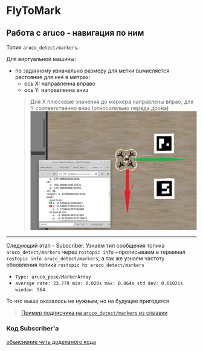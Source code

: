 # FlyToMark

## Работа с aruco - навигация по ним

Топик `aruco_detect/markers`.

Для виртуальной машины:
+ по заданному изначально размеру для метки вычисляется растояние для неё в метрах:
  + ось X: направленна вправо
  + ось Y: направленна вниз
  > Для X плюсовые значения до маркера направлены впрао, для Y соответственно вниз (относительно переда дрона)
  ![наглядно](/_img/напраление_маркеров_топик.png)
---
Следующий этап - Subscriber.
Узнаём тип сообщения топика `aruco_detect/markers` через `rostopic info`
+прописываем в терминал `rostopic info aruco_detect/markers`, а так же узнаем частоту обновления топика `rostopic hz aruco_detect/markers`
  + `Type: aruco_pose/MarkerArray`
  + `average rate: 23.779
	min: 0.020s max: 0.064s std dev: 0.01021s window: 564`

То что выше оказалось не нужным, но на будущее пригодится
> [Пример подписчика на `aruco_detect/markers` из справки](https://clover.coex.tech/ru/aruco_marker.html#работа-с-результатом-распознавания-из-python)

### Код Subscriber'a
[объяснение чуть доделаного кода](subscriber.md)
